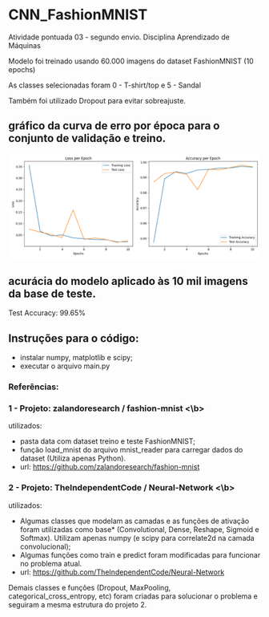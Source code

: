 # CNN_FashionMNIST
Atividade pontuada 03 - segundo envio. Disciplina Aprendizado de Máquinas

Modelo foi treinado usando 60.000 imagens do dataset FashionMNIST (10 epochs)

As classes selecionadas foram 0 - T-shirt/top e 5 - Sandal

Também foi utilizado Dropout para evitar sobreajuste.

## gráfico da curva de erro por época para o conjunto de validação e treino.

![alt text](plot.png)

## acurácia do modelo aplicado às 10 mil imagens da base de teste.
Test Accuracy: 99.65%



## Instruções para o código:
* instalar numpy, matplotlib e scipy;
* executar o arquivo main.py

### Referências:

### 1 - Projeto: zalandoresearch / fashion-mnist <\b>
utilizados:
* pasta data com dataset treino e teste FashionMNIST;
* função load_mnist do arquivo mnist_reader para carregar dados do dataset (Utiliza apenas Python).
* url: https://github.com/zalandoresearch/fashion-mnist

### 2 - Projeto: TheIndependentCode / Neural-Network <\b>
utilizados:
* Algumas classes que modelam as camadas e as funções de ativação foram utilizadas como base* 
(Convolutional, Dense, Reshape, Sigmoid e Softmax). Utilizam apenas numpy (e scipy para correlate2d na camada convolucional);
* Algumas funções como train e predict foram modificadas para funcionar no problema atual.
* url: https://github.com/TheIndependentCode/Neural-Network

Demais classes e funções (Dropout, MaxPooling, categorical_cross_entropy, etc)
foram criadas para solucionar o problema e seguiram a mesma estrutura do projeto 2.


